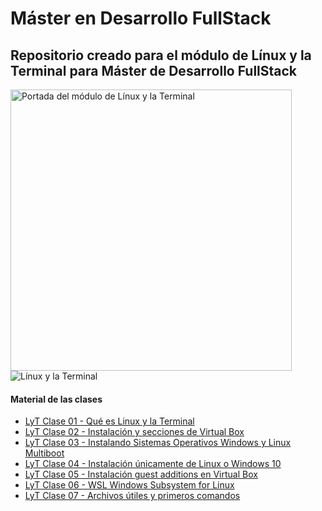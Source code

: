 <h1>Máster en Desarrollo FullStack</h1>

<h2>Repositorio creado para el módulo de Línux y la Terminal para Máster de Desarrollo FullStack</h2>

<img width="450px" src="00_indice_modulo/portada.jpg" alt="Portada del módulo de Línux y la Terminal" />

<img src="https://github.com/ConquerBlocks/conquerblocks-linux-terminal/blob/master/00_indice_portada/Portada.png?raw=true" alt="Línux y la Terminal">

<h4>Material de las clases</h4>
<ul>
    <li><a target="_blank" href="https://github.com/ConquerBlocks/conquerblocks-linux-terminal/blob/master/01_clases/LyT%20Clase%2001%20-%20Qu%C3%A9%20es%20Linux%20y%20la%20Terminal.pdf">LyT Clase 01 - Qué es Linux y la Terminal</a></li>
    <li><a target="_blank" href="https://github.com/ConquerBlocks/conquerblocks-linux-terminal/blob/master/01_clases/LyT%20Clase%2002%20-%20Instalaci%C3%B3n%20y%20secciones%20de%20Virtual%20Box.pdf">LyT Clase 02 - Instalación y secciones de Virtual Box</a></li>
    <li><a target="_blank" href="https://github.com/ConquerBlocks/conquerblocks-linux-terminal/blob/master/01_clases/LyT%20Clase%2003%20-%20Instalando%20Sistemas%20Operativos%20Windows%20y%20Linux%20Multiboot.pdf">LyT Clase 03 - Instalando Sistemas Operativos Windows y Linux Multiboot</a></li>
    <li><a target="_blank" href="https://github.com/ConquerBlocks/conquerblocks-linux-terminal/blob/master/01_clases/LyT%20Clase%2004%20-%20Instalaci%C3%B3n%20%C3%BAnicamente%20de%20Linux%20o%20Windows%2010.pdf">LyT Clase 04 - Instalación únicamente de Linux o Windows 10</a></li>
    <li><a target="_blank" href="https://github.com/ConquerBlocks/conquerblocks-linux-terminal/blob/master/01_clases/LyT%20Clase%2005%20-%20Instalaci%C3%B3n%20guest%20additions%20en%20Virtual%20Box.pdf">LyT Clase 05 - Instalación guest additions en Virtual Box</a></li>
    <li><a target="_blank" href="https://github.com/ConquerBlocks/conquerblocks-linux-terminal/blob/master/01_clases/LyT%20Clase%2006%20-%20WSL%20Windows%20Subsystem%20for%20Linux.pdf">LyT Clase 06 - WSL Windows Subsystem for Linux</a></li>
    <li><a target="_blank" href="https://github.com/ConquerBlocks/conquerblocks-linux-terminal/blob/master/01_clases/LyT%20Clase%2007%20-%20Archivos%20%C3%BAtiles%20y%20primeros%20comandos.pdf">LyT Clase 07 - Archivos útiles y primeros comandos</a></li>
</ul>
